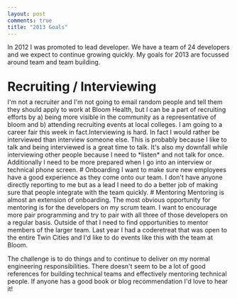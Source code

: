 ```yaml
---
layout: post
comments: true
title: "2013 Goals"
---
```

In 2012 I was promoted to lead developer. We have a team of 24 developers and we expect to continue growing quickly. My goals for 2013 are focussed around team and team building.
<h1><span style="line-height:15px;"><span style="line-height:15px;"><span style="line-height:15px;">Recruiting / Interviewing</span></span></span></h1>
I'm not a recruiter and I'm not going to email random people and tell them they should apply to work at Bloom Health, but I can be a part of recruiting efforts by a) being more visible in the community as a representative of bloom and b) attending recruiting events at local colleges. I am going to a career fair this week in fact.Interviewing is hard. In fact I would rather be interviewed than interview someone else. This is probably because I like to talk and being interviewed is a great time to talk. It's also my downfall while interviewing other people because I need to *listen* and not talk for once. Additionally I need to be more prepared when I go into an interview or technical phone screen.
# Onboarding
I want to make sure new employees have a good experience as they come onto our team. I don't have anyone directly reporting to me but as a lead I need to do a better job of making sure that people integrate with the team quickly.
# Mentoring
Mentoring is almost an extension of onboarding. The most obvious opportunity for mentoring is for the developers on my scrum team. I want to encourage more pair programming and try to pair with all three of those developers on a regular basis. Outside of that I need to find opportunities to mentor members of the larger team. Last year I had a coderetreat that was open to the entire Twin Cities and I'd like to do events like this with the team at Bloom.

The challenge is to do things and to continue to deliver on my normal engineering responsibilities. There doesn't seem to be a lot of good references for building technical teams and effectively mentoring technical people. If anyone has a good book or blog recommendation I'd love to hear it!
